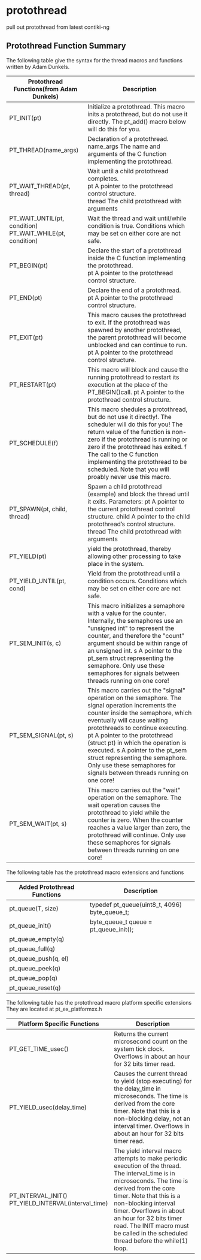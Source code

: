 # protothread
pull out protothread from latest contiki-ng

## Protothread Function Summary

The following table give the syntax for the thread macros and functions written by Adam Dunkels.

| Protothread Functions(from Adam Dunkels) | Description    |
| -------------- | -------------- |
| PT_INIT(pt) | Initialize a protothread. This macro inits a protothread, but do not use it directly. The pt_add() macro below will do this for you. |
| PT_THREAD(name_args) | Declaration of a protothread. name_args The name and arguments of the C function implementing the protothread.
| PT_WAIT_THREAD(pt, thread) | Wait until a child protothread completes.<br>pt A pointer to the protothread control structure.<br>thread The child protothread with arguments
| PT_WAIT_UNTIL(pt, condition) <br>PT_WAIT_WHILE(pt, condition) | Wait the thread and wait until/while condition is true. Conditions which may be set on either core are not safe.
| PT_BEGIN(pt) | Declare the start of a protothread inside the C function implementing the protothread.<br>pt A pointer to the protothread control structure.
| PT_END(pt) | Declare the end of a protothread. <br>pt A pointer to the protothread control structure.
| PT_EXIT(pt) | This macro causes the protothread to exit. If the protothread was spawned by another protothread, the parent protothread will become unblocked and can continue to run. <br>pt A pointer to the protothread control structure.
| PT_RESTART(pt) | This macro will block and cause the running protothread to restart its execution at the place of the PT_BEGIN()call. pt A pointer to the protothread control structure.
| PT_SCHEDULE(f) | This macro shedules a protothread, but do not use it directly!. The scheduler will do this for you! The return value of the function is non-zero if the protothread is running or zero if the protothread has exited. f The call to the C function implementing the protothread to be scheduled. Note that you will proably never use this macro.
| PT_SPAWN(pt, child, thread) | Spawn a child protothread (example) and block the thread until it exits. Parameters: pt A pointer to the current protothread control structure. child A pointer to the child protothread’s control structure. thread The child protothread with arguments
| PT_YIELD(pt) | yield the protothread, thereby allowing other processing to take place in the system.
| PT_YIELD_UNTIL(pt, cond) | Yield from the protothread until a condition occurs. Conditions which may be set on either core are not safe.
| PT_SEM_INIT(s, c) | This macro initializes a semaphore with a value for the counter. Internally, the semaphores use an "unsigned int" to represent the counter, and therefore the "count" argument should be within range of an unsigned int. s A pointer to the pt_sem struct representing the semaphore. Only use these semaphores for signals between threads running on one core!
| PT_SEM_SIGNAL(pt, s) | This macro carries out the "signal" operation on the semaphore. The signal operation increments the counter inside the semaphore, which eventually will cause waiting protothreads to continue executing. pt A pointer to the protothread (struct pt) in which the operation is executed. s A pointer to the pt_sem struct representing the semaphore. Only use these semaphores for signals between threads running on one core!
| PT_SEM_WAIT(pt, s) | This macro carries out the "wait" operation on the semaphore. The wait operation causes the protothread to yield while the counter is zero. When the counter reaches a value larger than zero, the protothread will continue. Only use these semaphores for signals between threads running on one core!

The following table has the protothread macro extensions and functions

| Added Protothread Functions  | Description   |
|-------------- | -------------- |
| pt_queue(T, size) | typedef pt_queue(uint8_t, 4096) byte_queue_t; |
| pt_queue_init() | byte_queue_t queue = pt_queue_init();     |
| pt_queue_empty(q) | | 
| pt_queue_full(q) | | 
| pt_queue_push(q, el) | |
| pt_queue_peek(q) | |
| pt_queue_pop(q) | |
| pt_queue_reset(q) | |


The following table has the protothread macro platform specific extensions 
They are located at pt_ex_platformxx.h

| Platform Specific Functions  | Description   |
|-------------- | -------------- |
| PT_GET_TIME_usec() | Returns the current microsecond count on the system tick clock. Overflows in about an hour for 32 bits timer read. |
| PT_YIELD_usec(delay_time) | 	Causes the current thread to yield (stop executing) for the delay_time in microseconds. The time is derived from the core timer. Note that this is a non-blocking delay, not an interval timer. Overflows in about an hour for 32 bits timer read. |
| PT_INTERVAL_INIT()<br>PT_YIELD_INTERVAL(interval_time) | The yield interval macro attempts to make periodic execution of the thread. The interval_time is in microseconds. The time is derived from the core timer. Note that this is a non-blocking interval timer. Overflows in about an hour for 32 bits timer read. The INIT macro must be called in the scheduled thread before the while(1) loop. |
